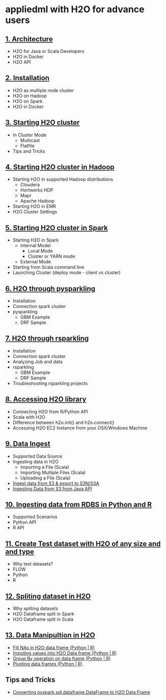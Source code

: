 # appliedml with H2O for advance users #

## [1. Architecture]() ##
 - H2O for Java or Scala Developers
 - H2O in Docker
 - H2O API
  
## [2. Installation](https://github.com/Avkash/appliedml/blob/master/advance/h2o/h2o_install.md) ##
 - H2O as multiple node cluster
 - H2O on Hadoop
 - H2O on Spark
 - H2O in Docker

## [3. Starting H2O cluster](https://github.com/Avkash/appliedml/blob/master/advance/h2o/h2o_start.md) ##
 - In Cluster Mode
   - Multicast
   - Flatfile
 - Tips and Tricks
 
## [4. Starting H2O cluster in Hadoop](https://github.com/Avkash/appliedml/blob/master/advance/h2o/h2o_start_hadoop.md) ## 
 - Starting H2O in supported Hadoop distributions
   - Cloudera
   - Hortworks HDP
   - Mapr
   - Apache Hadoop
 - Starting H2O in EMR   
 - H2O Cluster Settings

## [5. Starting H2O cluster in Spark](https://github.com/Avkash/appliedml/blob/master/advance/h2o/h2o_start_spark.md) ## 
 - Starting H2O in Spark
   - Internal Model
     - Local Mode
     - Cluster or YARN mode
   - External Mode
 - Starting from Scala command line
 - Launching Cluster (deploy mode - client vs cluster)


## [6. H2O through pysparkling](https://github.com/Avkash/appliedml/blob/master/advance/h2o/h2o_pysparkling.md) ##
 - Installation
 - Connection spark cluster
 - pysparkling
   - GBM Example
   - DRF Sample
 
## [7. H2O through rsparkling](https://github.com/Avkash/appliedml/blob/master/advance/h2o/h2o_rsparkling.md) ##
 - Installation
 - Connection spark cluster
 - Analyzing Job and data
 - rsparkling
   - GBM Example
   - DRF Sample
 - Troubleshooting rsparkling projects

## [8. Accessing H2O library](https://github.com/Avkash/appliedml/blob/master/advance/h2o/h2o_access.md) ##
 - Connecting H2O from R/Python API
 - Scala with H2O
 - Difference between h2o.init() and h2o.connect()
 - Accessing H2O EC2 Instance from your OSX/Windows Machine
   
## [9. Data Ingest](https://github.com/Avkash/appliedml/blob/master/advance/h2o/h2o_data_ingest.md) ##
 - Supported Data Source
 - Ingesting data in H2O
   - Importing a File (Scala)
   - Importing Multiple Files (Scala)
   - Uploading a File (Scala)
 - [Ingest data from S3 & export to S3N/S3A](https://github.com/Avkash/appliedml/blob/master/advance/h2o/h2o_ingest_s3_general.md)
 - [Ingesting Data from S3 from Java API](https://github.com/Avkash/appliedml/blob/master/advance/h2o/h2o_ingest_s3_java.md)

## [10. Ingesting data from RDBS in Python and R](https://github.com/Avkash/appliedml/blob/master/advance/h2o/h2o_sql_ingest.md) ##
 - Supported Scenarios
 - Python API
 - R API

## [11. Create Test dataset with H2O of any size and and type](https://github.com/Avkash/appliedml/blob/master/advance/h2o/h2o_data_man_createframe.md) ##
 - Why test datasets?
 - FLOW
 - Python
 - R
 
## [12. Spliting dataset in H2O](https://github.com/Avkash/appliedml/blob/master/advance/h2o/h2o_dataset_split.md) ##
 - Why spliting datasets
 - H2O Dataframe split in Spark
 - H2O Dataframe split in Scala
 
## [13. Data Manipultion in H2O]() ##
 - [Fill NAs in H2O data frame (Python | R)](https://github.com/Avkash/appliedml/blob/master/advance/h2o/h2o_data_man_fillna.md)
 - [Imputing values into H2O Data frame (Python | R)](https://github.com/Avkash/appliedml/blob/master/advance/h2o/h2o_data_man_impute.md)
 - [Group By operation on data frame (Python | R)](https://github.com/Avkash/appliedml/blob/master/advance/h2o/h2o_data_man_groupby.md)
 - [Pivoting data frames (Python | R)](https://github.com/Avkash/appliedml/blob/master/advance/h2o/h2o_data_man_pivot.md)



## Tips and Tricks ##
  - [Converting pyspark.sql.dataframe.DataFrame to H2O Data Frame](https://github.com/Avkash/appliedml/blob/master/advance/h2o/spark/h2o_spark_df_conversion.md)
